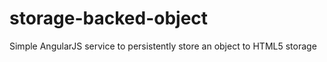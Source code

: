 storage-backed-object
=====================

Simple AngularJS service to persistently store an object to HTML5 storage
